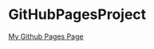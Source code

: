 # GitHubPagesProject
[My Github Pages Page](https://matt0923.github.io/GitHubPagesProject/index.html)
